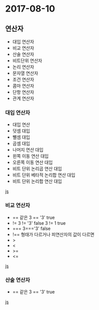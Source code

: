 # 2017-08-10

## 연산자
<ul>
    <li>대입 연산자</li>
    <li>비교 연산자</li>
    <li>산술 연산자</li>
    <li>비트단위 연산자</li>
    <li>논리 연산자</li>
    <li>문자열 연산자</li>
    <li>조건 연산자</li>
    <li>콤마 연산자</li>
    <li>단항 연산자</li>
    <li>관계 연산자</li>
</ul>

### 대입 연산자
<ul>
    <li>대입 연산</li>
    <li>덧셈 대입</li>
    <li>뺄셈 대입</li>
    <li>곱셈 대입</li>
    <li>나머지 연산 대입</li>
    <li>왼쪽 이동 연산 대입</li>
    <li>오른쪽 이동 연산 대입</li>
    <li>비트 단위 논리곱 연산 대입</li>
    <li>비트 단위 베타적 논리합 연산 대입</li>
    <li>비트 단위 논리합 연산 대입</li>
</ul>

[js](1_operators.js)
### 비교 연산자
<ul>
    <li>== 같은 3 == '3' true</li>
    <li>!= 3 != '3' false 3 != 1 true</li>
    <li>=== 3==='3' false</li>
    <li>!== 형태가 다르거나 피연산자의 값이 다르면</li>
    <li>></li>
    <li><</li>
    <li>>=</li>
    <li><=</li>
</ul>

[js](2_operators.js)
### 산술 연산자
<ul>
    <li>== 같은 3 == '3' true</li>
</ul>

[js](3_operators.js)